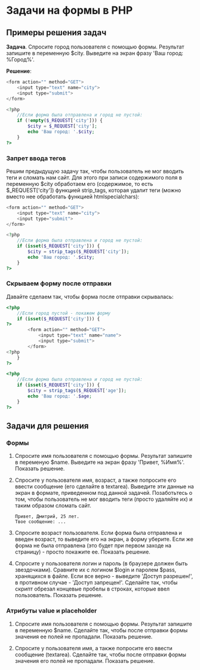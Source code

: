 # Задачи на формы в PHP

## Примеры решения задач

**Задача**. Спросите город пользователя с помощью формы. Результат запишите в переменную $city. 
Выведите на экран фразу 'Ваш город: %Город%'.

**Решение**:

```php
<form action="" method="GET">
	<input type="text" name="city">
	<input type="submit">
</form>

<?php
	//Если форма была отправлена и город не пустой:
	if (!empty($_REQUEST['city'])) {
		$city = $_REQUEST['city'];
		echo 'Ваш город: '.$city;
	}
?>
```
### Запрет ввода тегов
Решим предыдущую задачу так, чтобы пользователь не мог вводить теги и сломать нам сайт. Для этого при записи содержимого поля в переменную $city обработаем его (содержимое, то есть $_REQUEST['city']) функцией strip_tags, которая удалит теги (можно вместо нее обработать функцией htmlspecialchars):

```php
<form action="" method="GET">
	<input type="text" name="city">
	<input type="submit">
</form>

<?php
	//Если форма была отправлена и город не пустой:
	if (isset($_REQUEST['city'])) {
		$city = strip_tags($_REQUEST['city']);
		echo 'Ваш город: '.$city;
	}
?>
```
### Скрываем форму после отправки
Давайте сделаем так, чтобы форма после отправки скрывалась:

```php
<?php
	//Если город пустой - покажем форму
	if (isset($_REQUEST['city'])) {
?>
		<form action="" method="GET">
			<input type="text" name="name">
			<input type="submit">
		</form>
<?php
	}
?>

<?php
	//Если форма была отправлена и город не пустой:
	if (isset($_REQUEST['city'])) {
		$city = strip_tags($_REQUEST['age']);
		echo 'Ваш город: '.$age;
	}
?>
```
## Задачи для решения
### Формы
1.  Спросите имя пользователя с помощью формы. Результат запишите в переменую $name. Выведите на экран фразу 'Привет, %Имя%'. Показать решение.

1.  Спросите у пользователя имя, возраст, а также попросите его ввести сообщение (его сделайте в textarea). Выведите эти данные на экран в формате, приведенном под данной задачей. Позаботьтесь о том, чтобы пользователь не мог вводить теги (просто удаляйте их) и таким образом сломать сайт.

    ```
    Привет, Дмитрий, 25 лет.
    Твое сообщение: ...
    ```

1.  Спросите возраст пользователя. Если форма была отправлена и введен возраст, то выведите его на экран, а форму уберите. Если же форма не была отправлена (это будет при первом заходе на страницу) - просто покажите ее. Показать решение.

1.  Спросите у пользователя логин и пароль (в браузере должен быть звездочками). Сравните их с логином $login и паролем $pass, хранящихся в файле. Если все верно - выведите 'Доступ разрешен!', в противном случае - 'Доступ запрещен!'. Сделайте так, чтобы скрипт обрезал концевые пробелы в строках, которые ввел пользователь. Показать решение.

### Атрибуты value и placeholder
1.  Спросите имя пользователя с помощью формы. Результат запишите в переменную $name. Сделайте так, чтобы после отправки формы значения ее полей не пропадали. Показать решение.

1.  Спросите у пользователя имя, а также попросите его ввести сообщение (textarea). Сделайте так, чтобы после отправки формы значения его полей не пропадали. Показать решение.